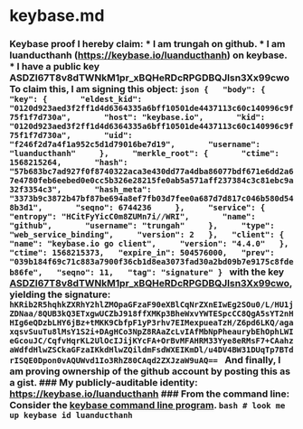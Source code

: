 # keybase.md
### Keybase proof  I hereby claim:    * I am trungah on github.   * I am luanducthanh (https://keybase.io/luanducthanh) on keybase.   * I have a public key ASDZI67T8v8dTWNkM1pr_xBQHeRDcRPGDBQJlsn3Xx99cwo  To claim this, I am signing this object:  ```json {   "body": {     "key": {       "eldest_kid": "0120d923aed3f2ff1d4d6364335a6bff10501de4437113c60c140996c9f75f1f7d730a",       "host": "keybase.io",       "kid": "0120d923aed3f2ff1d4d6364335a6bff10501de4437113c60c140996c9f75f1f7d730a",       "uid": "f246f2d7a4f1a952c5d1d79016be7d19",       "username": "luanducthanh"     },     "merkle_root": {       "ctime": 1568215264,       "hash": "57b683bc7ad927f0f8740322aca3e430dd77a4dba86077bdf671e6dd2a67e4780feb6eebed0e0cc5b326e28215fe0ab5a571aff237384c3c81ebc9a32f3354c3",       "hash_meta": "3373b9c3872b47bf87be694a8ef7fb03d7fee0a687d7d817c046b580d548b3d1",       "seqno": 6744236     },     "service": {       "entropy": "HCitFyYicC0m8ZUMn7i//WRI",       "name": "github",       "username": "trungah"     },     "type": "web_service_binding",     "version": 2   },   "client": {     "name": "keybase.io go client",     "version": "4.4.0"   },   "ctime": 1568215373,   "expire_in": 504576000,   "prev": "039b184f69c71c883a7900f36cb1d8ea3073fad30a2bd09b7e9175c8fdeb86fe",   "seqno": 11,   "tag": "signature" } ```  with the key [ASDZI67T8v8dTWNkM1pr_xBQHeRDcRPGDBQJlsn3Xx99cwo](https://keybase.io/luanducthanh), yielding the signature:  ``` hKRib2R5hqhkZXRhY2hlZMOpaGFzaF90eXBlCqNrZXnEIwEg2SOu0/L/HU1jZDNaa/8QUB3kQ3ETxgwUCZbJ918ffXMKp3BheWxvYWTESpcCC8QgA5sYT2nHHIg6eQDzbLHY6jBz+tMKK9CbfpF1yP3rhv7EIMexpueaTzH/Z6pd6LKQ/agaxqsvSuuTu8lMsY1S2i+DAgHCo3NpZ8RAaZcLvIAfMbNpPheaurybEhOphLWIeGcouJC/CqfvHqrKL2UlOcIJijKYcFA+OrBvMFAHRM33Yye8eRMsF7+CAahzaWdfdHlwZSCkaGFzaIKkdHlwZQildmFsdWXEIKmDl/u4DV4BW31DUqTp7BTdrISQE0Dpon0vAQUWvd1Io3RhZ80CAqd2ZXJzaW9uAQ==  ```  And finally, I am proving ownership of the github account by posting this as a gist.  ### My publicly-auditable identity:  https://keybase.io/luanducthanh  ### From the command line:  Consider the [keybase command line program](https://keybase.io/download).  ```bash # look me up keybase id luanducthanh ```
